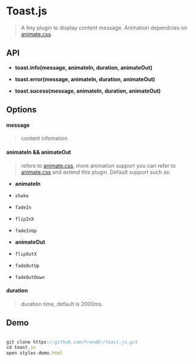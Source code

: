 # Toast.js

> A tiny plugin to display content message. Animation dependcies on [animate.css](https://github.com/daneden/animate.css).

## API

- **toast.info(message, animateIn, duration, animateOut)**

- **toast.error(message, animateIn, duration, animateOut)**

- **toast.sucess(message, animateIn, duration, animateOut)**

## Options

#### **message**

> content infomation

#### **animateIn** && **animateOut**

> refers to [animate.css](https://github.com/daneden/animate.css), more animation support you can refer to [animate.css](https://github.com/daneden/animate.css) and extend this plugin. Default support such as:

  - **animateIn**
  - `shake`
  - `fadeIn`
  - `flipInX`
  - `fadeInUp`

  - **animateOut**
  - `flipOutX`
  - `fadeOutUp`
  - `fadeOutDown`


#### **duration**

> duration time, default is 2000ms.


## Demo

```js

git clone https://github.com/FrendEr/toast.js.git
cd toast.js
open styles-demo.html

```
